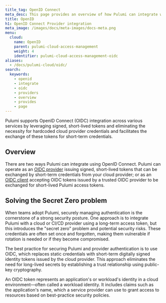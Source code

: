 ```yaml
---
title_tag: OpenID Connect
meta_desc: This page provides an overview of how Pulumi can integrate with OIDC providers
title: OpenID
h1: OpenID Connect Provider integration
meta_image: /images/docs/meta-images/docs-meta.png
menu:
  cloud:
    name: OpenID
    parent: pulumi-cloud-access-management
    weight: 4
    identifier: pulumi-cloud-access-management-oidc
aliases:
  - /docs/pulumi-cloud/oidc/
search:
  keywords:
    - openid
    - integrate
    - oidc
    - providers
    - overview
    - provides
    - page
---
```


Pulumi supports OpenID Connect (OIDC) integration across various services by leveraging signed, short-lived tokens and eliminating the necessity for hardcoded cloud provider credentials and facilitates the exchange of these tokens for short-term credentials.

## Overview

There are two ways Pulumi can integrate using OpenID Connect. Pulumi can operate as an [OIDC provider](/docs/pulumi-cloud/oidc/provider/) issuing signed, short-lived tokens that can be exchanged by short-term credentials from your cloud provider; or as an [OIDC client](/docs/pulumi-cloud/oidc/client/) accepting OIDC tokens issued by a trusted OIDC provider to be exchanged for short-lived Pulumi access tokens.

## Solving the Secret Zero problem

When teams adopt Pulumi, securely managing authentication is the cornerstone of a strong security posture. One approach is to integrate Pulumi with a cloud or CI/CD provider using a long-term access token, but this introduces the "secret zero" problem and potential security risks. These credentials are often set once and forgotten, making them vulnerable if rotation is needed or if they become compromised.

The best practice for securing Pulumi and provider authentication is to use OIDC, which replaces static credentials with short-term digitally signed identity tokens issued by the cloud provider. This approach eliminates the need for long-lived secrets by establishing a trust relationship using public-key cryptography.

An OIDC token represents an application's or workload's identity in a cloud environment—often called a workload identity. It includes claims such as the application's name, which a service provider can use to grant access to resources based on best-practice security policies.

